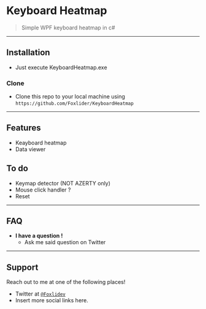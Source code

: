# Keyboard Heatmap

> Simple WPF keyboard heatmap in c#


---

## Installation

- Just execute KeyboardHeatmap.exe

### Clone

- Clone this repo to your local machine using `https://github.com/Foxlider/KeyboardHeatmap`

---

## Features

- Keayboard heatmap
- Data viewer

## To do

- Keymap detector (NOT AZERTY only)
- Mouse click handler ? 
- Reset

---

## FAQ

- **I have a question !**
    - Ask me said question on Twitter

---

## Support

Reach out to me at one of the following places!

- Twitter at <a href="http://twitter.com/@Foxlidev" target="_blank">`@Foxlidev`</a>
- Insert more social links here.